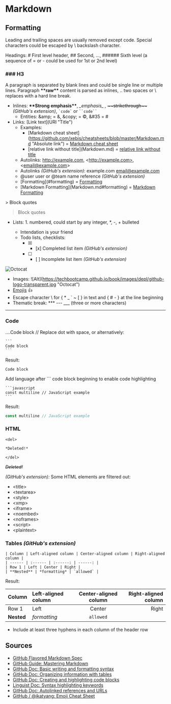 # Markdown

## Formatting

Leading and trailing spaces are usually removed except code. Special characters could be escaped by \ backslash character.

Headings: # First level header, ## Second, ..., ###### Sixth level (a sequence of = or - could be used for 1st or 2nd level)

### ### H3

A paragraph is separated by blank lines and could be single line or multiple lines. Paragraph **\*\*raw\*\*** content is parsed as inlines, .. two spaces or \\\
replaces with a hard line break.

- Inlines: **\*\*Strong emphasis\*\***, _\_emphasis\_ ,_ ~~\~\~strikethrough\~\~~~ _(GitHub's extension)_, `` `code` `` or ` ``code`` `
  - Entities: &amp;amp; = &amp;, &amp;copy; = &copy;, &amp;#35 = &#35;
- Links: \[Link text](URI "Title")
  - Examples:
    - \[Markdown cheat sheet](https://github.com/xebis/cheatsheets/blob/master/Markdown.md "Absolute link") = [Markdown cheat sheet](https://github.com/xebis/cheatsheets/blob/master/Markdown.md "Absolute link")
    - \[relative link without title](Markdown.md) = [relative link without title](Markdown.md)
  - Autolinks: http://example.com, \<http://example.com>, \<email@example.com>
  - Autolinks _(GitHub's extension)_: example.com email@example.com
  - @user user or @team name reference _(GitHub's extension)_
  - \[Formatting](#formatting) = [Formatting](#formatting)
  - \[Markdown Formatting](Markdown.md#formatting) = [Markdown Formatting](Markdown.md#formatting)

\> Block quotes

> Block quotes

- Lists: 1. numbered, could start by any integer, \*, -, + bulleted

  - Intendation is your friend
  - Todo lists, checklists:
    - [x] - \[x\] Completed list item _(GitHub's extension)_
    - [ ] - \[ \] Incomplete list item _(GitHub's extension)_

![Octocat](https://techbootcamp.github.io/book/images/depl/github-logo-transparent.jpg "Octocat")

- Images: \!\[Alt](https://techbootcamp.github.io/book/images/depl/github-logo-transparent.jpg "Octocat")
- [Emojis](https://github.com/ikatyang/emoji-cheat-sheet/blob/master/README.md) :+1:
- Escape character \ for { \* \_ \` \~ \[ } in text and { \# \- } at the line beginning
- Thematic break: \*\*\* --- \_\_\_ (three or more characters)

---

### Code

....Code block // Replace dot with space, or alternatively:

````
```
Code block
```
````

Result:

    Code block

Add language after \`\`\` code block beginning to enable code highlighting

````
```javascript
const multiline // JavaScript example
```
````

Result:

```javascript
const multiline // JavaScript example
```

### HTML

```
<del>

*Deleted!*

</del>
```

<del>

_Deleted!_

</del>

_(GitHub's extension):_ Some HTML elements are filtered out:

- \<title>
- \<textarea>
- \<style>
- \<xmp>
- \<iframe>
- \<noembed>
- \<noframes>
- \<script>
- \<plaintext>

### Tables _(GitHub's extension)_

```
| Column | Left-aligned column | Center-aligned column | Right-aligned column |
| ------ | :------ | :------: | ------: |
| Row 1 | Left | Center | Right |
| **Nested** | *formatting* | `allowed` |
```

Result:

| Column     | Left-aligned column | Center-aligned column | Right-aligned column |
| ---------- | :------------------ | :-------------------: | -------------------: |
| Row 1      | Left                |        Center         |                Right |
| **Nested** | _formatting_        |       `allowed`       |

- Include at least three hyphens in each column of the header row

## Sources

- [GitHub Flavored Markdown Spec](https://github.github.com/gfm/)
- [GitHub Guide: Mastering Markdown](https://guides.github.com/features/mastering-markdown/)
- [GitHub Doc: Basic writing and formatting syntax](https://help.github.com/en/github/writing-on-github/basic-writing-and-formatting-syntax)
- [GitHub Doc: Organizing information with tables](https://help.github.com/en/github/writing-on-github/organizing-information-with-tables)
- [GitHub Doc: Creating and highlighting code blocks](https://help.github.com/en/github/writing-on-github/creating-and-highlighting-code-blocks)
- [Linguist Doc: Syntax highlighting keywords](https://github.com/github/linguist/blob/master/lib/linguist/languages.yml)
- [GitHub Doc: Autolinked references and URLs](https://help.github.com/en/github/writing-on-github/autolinked-references-and-urls)
- [GitHub / @ikatyang: Emoji Cheat Sheet](https://github.com/ikatyang/emoji-cheat-sheet/blob/master/README.md)
